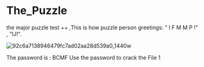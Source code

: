 # The_Puzzle
the major puzzle test ++ ,This is how puzzle person greetings: " I F M M P !" , "IJ!".

![92c6a7138946479fc7ad02aa28d539a0_1440w](https://user-images.githubusercontent.com/45359374/135966462-2ce027cf-6df7-4093-94e8-a1a7b459a84b.png)

The password is : BCMF
Use the password to crack the File 1
